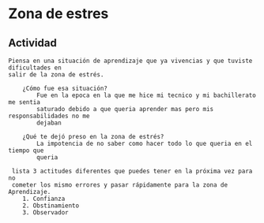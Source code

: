 # Zona de estres
## Actividad

    Piensa en una situación de aprendizaje que ya vivencias y que tuviste dificultades en 
    salir de la zona de estrés. 
~~~~~~~~~~~       
    ¿Cómo fue esa situación? 
        Fue en la epoca en la que me hice mi tecnico y mi bachillerato me sentia 
        saturado debido a que queria aprender mas pero mis responsabilidades no me 
        dejaban

    ¿Qué te dejó preso en la zona de estrés?
        La impotencia de no saber como hacer todo lo que queria en el tiempo que 
        queria
~~~~~~~~~~~~~~~~
     lista 3 actitudes diferentes que puedes tener en la próxima vez para no 
     cometer los mismo errores y pasar rápidamente para la zona de Aprendizaje.
        1. Confianza
        2. Obstinamiento
        3. Observador
        